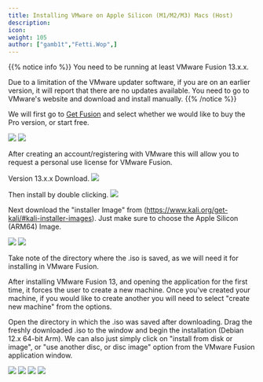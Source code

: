 ```yaml
---
title: Installing VMware on Apple Silicon (M1/M2/M3) Macs (Host)
description:
icon:
weight: 105
author: ["gamb1t","Fetti.Wop",]
---
```


{{% notice info %}}
You need to be running at least VMware Fusion 13.x.x. 

Due to a limitation of the VMware updater software, if you are on an earlier version, it will report that there are no updates available. You need to go to VMware's website and download and install manually.
{{% /notice %}}


We will first go to [Get Fusion](https://www.vmware.com/products/fusion.html) and select whether we would like to buy the Pro version, or start free. 

![](vmwaretry.png)
![](vmwareregister.png)

After creating an account/registering with VMware this will allow you to request a personal use license for VMware Fusion.

Version 13.x.x Download.
![](VMWAREDL.png)


Then install by double clicking.
![](VmwareInstall.png)


Next download the "installer Image" from (https://www.kali.org/get-kali/#kali-installer-images). Just make sure to choose the Apple Silicon (ARM64) Image.

![](kaliwebsiteselection.png)
![](Kaliwebsiteselection2.png)

Take note of the directory where the .iso is saved, as we will need it for installing in VMware Fusion.

After installing VMware Fusion 13, and opening the application for the first time, it forces the user to create a new machine. Once you've created your machine, if you would like to create another you will need to select "create new machine" from the options.

Open the directory in which the .iso was saved after downloading.
Drag the freshly downloaded .iso to the window and begin the installation (Debian 12.x 64-bit Arm).
We can also just simply click on "install from disk or image", or "use another disc, or disc image" option from the VMware Fusion application window.

![](installkalivm.png)
![](kalivminstall2.png)
![](KaliVminstall3.png)
![](kalivminstall4.png)